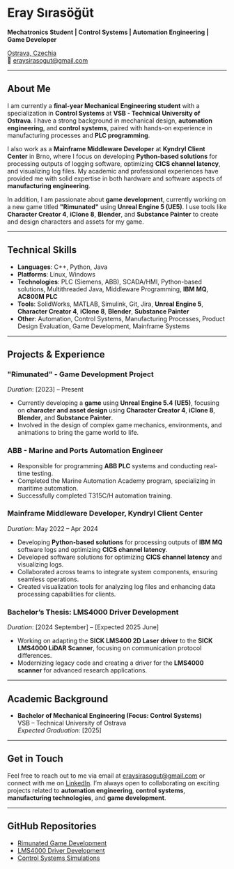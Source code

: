 # Eray Sırasöğüt

**Mechatronics Student | Control Systems | Automation Engineering | Game Developer**

[Ostrava, Czechia](https://www.google.com/maps/place/Ostrava,+Czechia)  
📧 [eraysirasogut@gmail.com](mailto:eraysirasogut@gmail.com)  

---

## About Me

I am currently a **final-year Mechanical Engineering student** with a specialization in **Control Systems** at **VSB - Technical University of Ostrava**. I have a strong background in mechanical design, **automation engineering**, and **control systems**, paired with hands-on experience in manufacturing processes and **PLC programming**.

I also work as a **Mainframe Middleware Developer** at **Kyndryl Client Center** in Brno, where I focus on developing **Python-based solutions** for processing outputs of logging software, optimizing **CICS channel latency**, and visualizing log files. My academic and professional experiences have provided me with solid expertise in both hardware and software aspects of **manufacturing engineering**.

In addition, I am passionate about **game development**, currently working on a new game titled **"Rimunated"** using **Unreal Engine 5 (UE5)**. I use tools like **Character Creator 4**, **iClone 8**, **Blender**, and **Substance Painter** to create and design characters and assets for my game.

---

## Technical Skills

- **Languages**: C++, Python, Java
- **Platforms**: Linux, Windows
- **Technologies**: PLC (Siemens, ABB), SCADA/HMI, Python-based solutions, Multithreaded Java, Middleware Programming, **IBM MQ**, **AC800M PLC**
- **Tools**: SolidWorks, MATLAB, Simulink, Git, Jira, **Unreal Engine 5**, **Character Creator 4**, **iClone 8**, **Blender**, **Substance Painter**
- **Other**: Automation, Control Systems, Manufacturing Processes, Product Design Evaluation, Game Development, Mainframe Systems

---

## Projects & Experience

### **"Rimunated" - Game Development Project**  
*Duration*: [2023] – Present  
- Currently developing a **game** using **Unreal Engine 5.4 (UE5)**, focusing on **character and asset design** using **Character Creator 4**, **iClone 8**, **Blender**, and **Substance Painter**.
- Involved in the design of complex game mechanics, environments, and animations to bring the game world to life.

### ABB - Marine and Ports Automation Engineer  
- Responsible for programming  **ABB PLC** systems and conducting real-time testing.
- Completed the Marine Automation Academy program, specializing in maritime automation.
- Successfully completed T315C/H automation training.

### **Mainframe Middleware Developer, Kyndryl Client Center**  
*Duration*: May 2022 – Apr 2024  
- Developing **Python-based solutions** for processing outputs of **IBM MQ** software logs and optimizing **CICS channel latency**.
- Developed software solutions for optimizing **CICS channel latency** and visualizing logs.
- Collaborated across teams to integrate system components, ensuring seamless operations.
- Created visualization tools for analyzing log files and enhancing data processing capabilities for clients.

### Bachelor’s Thesis: LMS4000 Driver Development  
*Duration*: [2024 September] – [Expected 2025 June]  
- Working on adapting the **SICK LMS400 2D Laser driver** to the **SICK LMS4000 LiDAR Scanner**, focusing on communication protocol differences.
- Modernizing legacy code and creating a driver for the **LMS4000 scanner** for advanced research applications.

---
## Academic Background

- **Bachelor of Mechanical Engineering (Focus: Control Systems)**  
  VSB – Technical University of Ostrava  
  *Expected Graduation*: [2025]  

---

## Get in Touch

Feel free to reach out to me via email at [eraysirasogut@gmail.com](mailto:eraysirasogut@gmail.com) or connect with me on [LinkedIn](https://www.linkedin.com/in/eraysirasogut). I’m always open to collaborating on exciting projects related to **automation engineering**, **control systems**, **manufacturing technologies**, and **game development**.

---

## GitHub Repositories

- [Rimunated Game Development](https://github.com/eraysirasogut/Rimunated-game-development)  
- [LMS4000 Driver Development](https://github.com/eraysirasogut/LMS4000-driver)  
- [Control Systems Simulations](https://github.com/eraysirasogut/control-systems-simulations)
